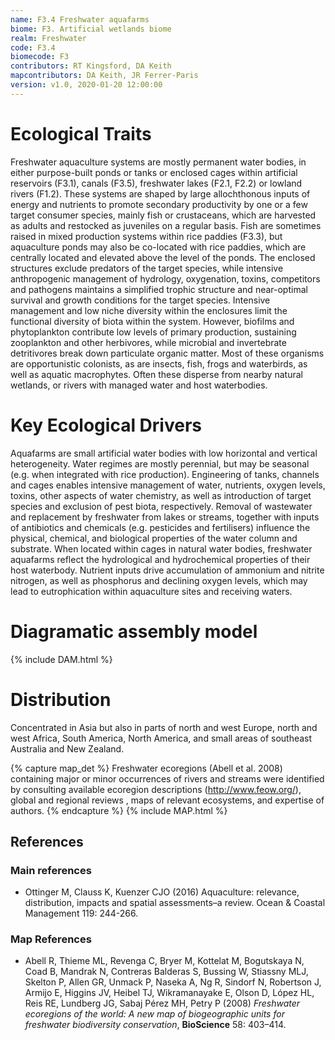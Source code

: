 ```yaml
---
name: F3.4 Freshwater aquafarms
biome: F3. Artificial wetlands biome
realm: Freshwater
code: F3.4
biomecode: F3
contributors: RT Kingsford, DA Keith
mapcontributors: DA Keith, JR Ferrer-Paris
version: v1.0, 2020-01-20 12:00:00
---
```

# Ecological Traits
 
Freshwater aquaculture systems are mostly permanent water bodies, in either purpose-built ponds or tanks or enclosed cages within artificial reservoirs (F3.1), canals (F3.5), freshwater lakes (F2.1, F2.2) or lowland rivers (F1.2). These systems are shaped by large allochthonous inputs of energy and nutrients to promote secondary productivity by one or a few target consumer species, mainly fish or crustaceans, which are harvested as adults and restocked as juveniles on a regular basis. Fish are sometimes raised in mixed production systems within rice paddies (F3.3), but aquaculture ponds may also be co-located with rice paddies, which are centrally located and elevated above the level of the ponds. The enclosed structures exclude predators of the target species, while intensive anthropogenic management of hydrology, oxygenation, toxins, competitors and pathogens maintains a simplified trophic structure and near-optimal survival and growth conditions for the target species. Intensive management and low niche diversity within the enclosures limit the functional diversity of biota within the system. However, biofilms and phytoplankton contribute low levels of primary production, sustaining zooplankton and other herbivores, while microbial and invertebrate detritivores break down particulate organic matter. Most of these organisms are opportunistic colonists, as are insects, fish, frogs and waterbirds, as well as aquatic macrophytes. Often these disperse from nearby natural wetlands, or rivers with managed water and host waterbodies.
 
# Key Ecological Drivers
 
Aquafarms are small artificial water bodies with low horizontal and vertical heterogeneity. Water regimes are mostly perennial, but may be seasonal (e.g. when integrated with rice production). Engineering of tanks, channels and cages enables intensive management of water, nutrients, oxygen levels, toxins, other aspects of water chemistry, as well as introduction of target species and exclusion of pest biota, respectively. Removal of wastewater and replacement by freshwater from lakes or streams, together with inputs of antibiotics and chemicals (e.g. pesticides and fertilisers) influence the physical, chemical, and biological properties of the water column and substrate. When located within cages in natural water bodies, freshwater aquafarms reflect the hydrological and hydrochemical properties of their host waterbody. Nutrient inputs drive accumulation of ammonium and nitrite nitrogen, as well as phosphorus and declining oxygen levels, which may lead to eutrophication within aquaculture sites and receiving waters.
 
# Diagramatic assembly model
 
{% include DAM.html %}
 
# Distribution
 
Concentrated in Asia but also in parts of north and west Europe, north and west Africa, South America, North America, and small areas of southeast Australia and New Zealand.

{% capture map_det %}
Freshwater ecoregions (Abell et al. 2008) containing major or minor occurrences of rivers and streams were identified by consulting available ecoregion descriptions (http://www.feow.org/),  global and regional reviews , maps of relevant ecosystems, and expertise of authors.
{% endcapture %}
{% include MAP.html %}

## References
### Main references
* Ottinger M, Clauss K, Kuenzer CJO (2016) Aquaculture: relevance, distribution, impacts and spatial assessments–a review. Ocean & Coastal Management 119: 244-266.
### Map References
* Abell R, Thieme ML, Revenga C, Bryer M, Kottelat M, Bogutskaya N, Coad B, Mandrak N, Contreras Balderas S, Bussing W, Stiassny MLJ, Skelton P, Allen GR, Unmack P, Naseka A, Ng R, Sindorf N, Robertson J, Armijo E, Higgins JV, Heibel TJ, Wikramanayake E, Olson D, López HL, Reis RE, Lundberg JG, Sabaj Pérez MH, Petry P (2008) *Freshwater ecoregions of the world: A new map of biogeographic units for freshwater biodiversity conservation*, **BioScience** 58: 403–414.

